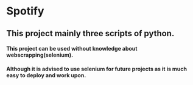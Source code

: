 # Spotify

## This project mainly three scripts of python.

#### This project can be used without knowledge about webscrapping(selenium).
#### Although it is advised to use selenium for future projects as it is much easy to deploy and work upon.

